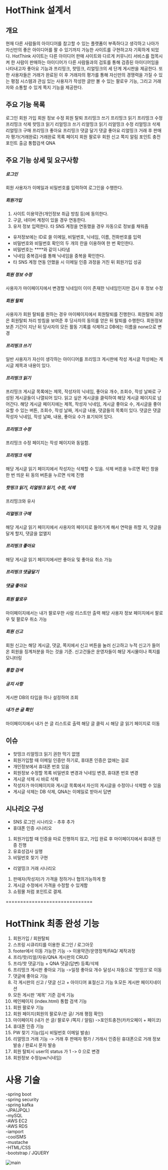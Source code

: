 HotThink 설계서
==============================

## 개요
현재 다른 사람들의 아이디어를 참고할 수 있는 플랫폼이 부족하다고 생각하고 나아가 자신만의 좋은 아이디어를 팔 수 있기까지 가능한 사이트를 구현하고자 기획하게 되었다.
HotThink 사이트는 다른 아이디어 판매 사이트와 다르게 커뮤니티 서비스를 접목시켜 한 사람이 판매하는 아이디어가 다른 사람들과의 검토를 통해 검증된 아이디어임을 나타내고자 좋아요 기능과 프리띵크, 핫띵크, 리얼띵크의 세 단계 게시판을 제공한다. 또한 사용자들은 거래가 완료된 이 후 거래자의 평가를 통해 자신만의 경쟁력을 가질 수 있는 평점 시스템과 관심 있는 사용자가 작성한 글만 볼 수 있는 팔로우 기능, 그리고 거래자와 소통할 수 있게 쪽지 기능을 제공한다.

## 주요 기능 목록
로그인
회원 가입
회원 정보 수정
회원 탈퇴
프리띵크 쓰기
프리띵크 읽기
프리띵크 수정
프리띵크 삭제
핫띵크 읽기
리얼띵크 쓰기
리얼띵크 읽기
리얼띵크 수정
리얼띵크 삭제
리얼띵크 구매
프리띵크 좋아요
프리띵크 댓글 달기
댓글 좋아요
리얼띵크 거래 후 판매자 평가(거래완료)
거래완료 목록 페이지
회원 팔로우
회원 신고
쪽지
알림
포인트 충전
포인트 출금
통합검색
QNA

## 주요 기능 상세 및 요구사항

##### 로그인
회원 사용자가 이메일과 비밀번호를 입력하여 로그인을 수행한다.
##### 회원가입
1. 사이트 이용약관(개인정보 취급 방침 등)에 동의한다.
2. 구글, 네이버 계정이 있을 경우 연동한다.
3. 유저 정보 입력한다. 타 SNS 계정을 연동했을 경우 자동으로 정보를 채워줌
- 유저정보에는 ID로 쓸 이메일, 비밀번호, 닉네임, 이름, 전화번호를 입력
- 비밀번호와 비밀번호 확인의 두 개의 란을 이용하여 한 번 확인한다.
- 비밀번호는 \****와 같이 나타냄
- 닉네임 중복검사를 통해 닉네임을 중복을 확인한다.
- 타 SNS 계정 연동 안했을 시 이메일 인증 과정을 거친 뒤 회원가입 성공
##### 회원 정보 수정
사용자가 마이페이지에서 변경할 닉네임이 이미 존재한 닉네임인지만 검사 후 정보 수정
##### 회원 탈퇴
사용자가 회원 탈퇴를 원하는 경우 마이페이지에서 회원탈퇴를 진행한다.
회원탈퇴 과정은 회원탈퇴 처리 방침을 보여준 후 당사자의 동의를 얻은 뒤 탈퇴를 수행한다.
회원정보 보존 기간이 지난 뒤 당사자의 모든 활동 기록를 삭제하고 DB에는 이름을 none으로 변경
##### 프리띵크 쓰기
일반 사용자가 자신이 생각하는 아이디어를 프리띵크 게시판에 작성
게시글 작성에는 게시글 제목과 내용이 있다.
##### 프리띵크 읽기
프리띵크 게시글 목록에는 제목, 작성자의 닉네임, 좋아요 개수, 조회수, 작성 날짜로 구성된 게시글들이 나열되어 있다.
읽고 싶은 게시글을 클릭하여 해당 게시글 페이지로 넘어간다.
해당 게시글 페이지에는 제목, 작성자 닉네임, 게시글 좋아요 수, 게시글을 좋아요할 수 있는 버튼, 조회수, 작성 날짜, 게시글 내용, 댓글들의 목록이 있다.
댓글은 댓글 작성자 닉네임, 작성 날짜, 내용, 좋아요 수가 표기되어 있다.
##### 프리띵크 수정
프리띵크 수정 페이지는 작성 페이지와 동일함.
##### 프리띵크 삭제
해당 게시글 읽기 페이지에서 작성자는 삭제할 수 있음. 삭제 버튼을 누르면 확인 창을 한 번 띄운 뒤 동의 버튼을 누르면 삭제 진행
##### 핫띵크 읽기, 리얼띵크 읽기, 수정, 삭제
프리띵크와 유사
##### 리얼띵크 구매
해당 게시글 읽기 페이지에서 사용자의 페이지로 들어가게 해서 연락을 취할 지, 댓글을 달게 할지, 댓글을 없앨지
##### 프리띵크 좋아요
해당 게시글 읽기 페이지에서만 좋아요 및 좋아요 취소 가능
##### 프리띵크 댓글달기
##### 댓글 좋아요
##### 회원 팔로우
마이페이지에서는 내가 팔로우한 사람 리스트만 출력
해당 사용자 정보 페이지에서 팔로우 및 팔로우 취소 가능
##### 회원 신고
회원 신고는 해당 게시글, 댓글, 쪽지에서 신고 버튼을 눌러 신고하고
누적 신고가 들어온 회원을 징계처분을 하는 것을 기준.
신고건들은 운영자들이 해당 게시물이나 쪽지를 모니터링
##### 통합 검색
##### 공지 사항
게시판 DB의 타입을 하나 설정하여 조회
##### 내가 쓴 글 확인
마이페이지에서 내가 쓴 글 리스트로 출력
해당 글 클릭 시 해당 글 읽기 페이지로 이동

## 이슈
- 핫띵크 리얼띵크 읽기 권한 막기 없앰
- 회원가입할 때 이메일 인증만 하기로, 휴대폰 인증은 없애는 걸로
- 개인정보에서 휴대폰 번호 있음
- 회원정보 수정할 목록 비밀번호 변경과 닉네임 변경, 휴대폰 번호 변경
- 게시글 삭제 시 바로 삭제
- 작성자가 마이페이지와 게시글 목록에서 자신의 게시글을 수정이나 삭제할 수 있음
- 게시글 삭제는 DB 삭제, QNA는 이메일로 받아서 답변

## 시나리오 구성
- SNS 로그인 시나리오 - 추후 추가
- 휴대폰 인증 시나리오
1. 회원가입할 때 인증을 따로 진행하지 않고, 가입 완료 후 마이페이지에서 휴대폰 인증 진행
2. 유효성검사 실행
3. 비밀번호 찾기 구현
- 리얼띵크 거래 시나리오
1. 판매자(작성자)가 가격을 정하거나 협의가능하게 함
2. 게시글 수정에서 가격을 수정할 수 있게함
3. 쇼핑몰 처럼 포인트로 결제.


==============================
# HotThink 최종 완성 기능
1. 회원가입 / 회원탈퇴
2. 스프링 시큐리티를 이용한 로그인 / 로그아웃
3. footer에서 이동 가능한 기능
-> 이용약관/운영정책/FAQ/ 제작과정
4. 프리/핫/리얼/자유/QNA 게시판의 CRUD
5. 프리/핫 댓글기능 + QNA 댓글(답변) 등록/삭제
6. 프리띵크 게시판 좋아요 기능
->일정 좋아요 개수 달성시 자동으로 '핫띵크'로 이동
7. 댓글에 좋아요 기능
8. 각 게시판의 신고 / 댓글 신고 + 아이디어 표절신고 기능
9.모든 게시판 페이지네이션
10. 모든 게시판 '제목' 기준 검색 기능
11. 메인페이지 (index.html) 통합 검색 기능
12. 회원 팔로우 기능
13. 회원 페이지(회원의 팔로우/쓴 글/ 거래 평점 확인)
14. 마이페이지 (내가 쓴 글/ 팔로우 /쪽지 / 알림)
->포인트충전(카카오페이 + 페이코)
15. 휴대폰 인증 기능
16. PW 찾기 기능(임시 비밀번호 이메일 발송)
17. 리얼띵크 거래 기능
-> 거래 후 판매자 평가 / 거래시 인증된 휴대폰으로 거래 정보 발송 / 완료시 문자 발송
18. 회원 탈퇴시 user의 status 가 1 -> 0 으로 변경
19. 회원정보 수정(pw/닉네임)


# 사용 기술 
-spring boot   
-spring security  
-spring kafka  
-JPA(JPQL)  
-mySQL  
-AWS EC2  
-AWS RDS  
-iamport  
-coolSMS  
-mustache  
-HTML/CSS  
-bootstrap / JQUERY


![main](https://user-images.githubusercontent.com/39195377/85849144-63eb9a00-b7e5-11ea-9a27-7d9ad526424c.png)

